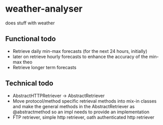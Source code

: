 weather-analyser
================
does stuff with weather

Functional todo
---------------

* Retrieve daily min-max forecasts (for the next 24 hours, initially)
* later on retrieve hourly forecasts to enhance the accuracy of the min-max theo
* Retrieve longer term forecasts

Technical todo
--------------

* AbstractHTTPRetriever -> AbstractRetriever
* Move protocol/method specific retrieval methods into mix-in classes and make the
  general methods in the AbstractRetriever as @abstractmethod so an impl needs
  to provide an implementation
* FTP retriever, simple http retriever, oath authenticated http retriever
